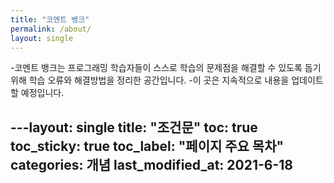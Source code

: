 ```yaml
---
title: "코멘트 뱅크"
permalink: /about/
layout: single
---
```


-코멘트 뱅크는 프로그래밍 학습자들이 스스로 학습의 문제점을 해결할 수 있도록 돕기 위해 학습 오류와 해결방법을 정리한 공간입니다.
-이 곳은 지속적으로 내용을 업데이트할 예정입니다.

---layout: single
title: "조건문"
toc: true
toc_sticky: true
toc_label: "페이지 주요 목차"
categories: 개념
last_modified_at: 2021-6-18
---
